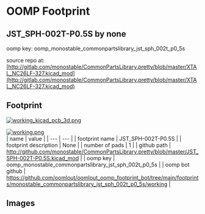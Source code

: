 # OOMP Footprint  
## JST_SPH-002T-P0.5S  by none  
  
oomp key: oomp_monostable_commonpartslibrary_jst_sph_002t_p0_5s  
  
source repo at: [http://gitlab.com/monostable/CommonPartsLibrary.pretty/blob/master/XTAL_NC26LF-327.kicad_mod](http://gitlab.com/monostable/CommonPartsLibrary.pretty/blob/master/XTAL_NC26LF-327.kicad_mod)  
## Footprint  
  
[![working_kicad_pcb_3d.png](working_kicad_pcb_3d_600.png)](working_kicad_pcb_3d.png)  
  
[![working.png](working_600.png)](working.png)  
| name | value | 
| --- | --- | 
| footprint name | JST_SPH-002T-P0.5S | 
| footprint description | None | 
| number of pads | 1 | 
| github path | http://github.com/monostable/CommonPartsLibrary.pretty/blob/master/JST_SPH-002T-P0.5S.kicad_mod | 
| oomp key | oomp_monostable_commonpartslibrary_jst_sph_002t_p0_5s | 
| oomp bot github | https://github.com/oomlout/oomlout_oomp_footprint_bot/tree/main/footprints/monostable_commonpartslibrary_jst_sph_002t_p0_5s/working | 
## Images  
